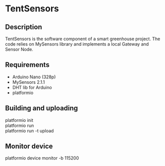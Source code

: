# TentSensors

## Description

TentSensors is the software component of a smart greenhouse
project. The code relies on MySensors library and implements a local
Gateway and Sensor Node.

## Requirements

* Arduino Nano (328p)
* MySensors 2.1.1
* DHT lib for Arduino
* platformio

## Building and uploading

  platformio init  
  platformio run  
  platformio run -t upload

## Monitor device

  platformio device monitor -b 115200
